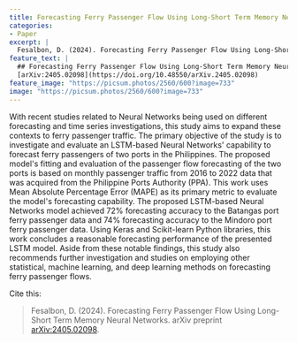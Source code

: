 ```yaml
---
title: Forecasting Ferry Passenger Flow Using Long-Short Term Memory Neural Networks
categories:
- Paper
excerpt: |
  Fesalbon, D. (2024). Forecasting Ferry Passenger Flow Using Long-Short Term Memory Neural Networks. arXiv preprint arXiv:2403.15458.
feature_text: |
  ## Forecasting Ferry Passenger Flow Using Long-Short Term Memory Neural Networks
  [arXiv:2405.02098](https://doi.org/10.48550/arXiv.2405.02098)
feature_image: "https://picsum.photos/2560/600?image=733"
image: "https://picsum.photos/2560/600?image=733"
---
```


With recent studies related to Neural Networks being used on different forecasting and time series investigations, this study aims to expand these contexts to ferry passenger traffic. The primary objective of the study is to investigate and evaluate an LSTM-based Neural Networks' capability to forecast ferry passengers of two ports in the Philippines. The proposed model's fitting and evaluation of the passenger flow forecasting of the two ports is based on monthly passenger traffic from 2016 to 2022 data that was acquired from the Philippine Ports Authority (PPA). This work uses Mean Absolute Percentage Error (MAPE) as its primary metric to evaluate the model's forecasting capability. The proposed LSTM-based Neural Networks model achieved 72% forecasting accuracy to the Batangas port ferry passenger data and 74% forecasting accuracy to the Mindoro port ferry passenger data. Using Keras and Scikit-learn Python libraries, this work concludes a reasonable forecasting performance of the presented LSTM model. Aside from these notable findings, this study also recommends further investigation and studies on employing other statistical, machine learning, and deep learning methods on forecasting ferry passenger flows.

Cite this:
 > Fesalbon, D. (2024). Forecasting Ferry Passenger Flow Using Long-Short Term Memory Neural Networks. arXiv preprint [arXiv:2405.02098](https://doi.org/10.48550/arXiv.2405.02098).

<!-- Other References:
 > Fine-tuning Pre-trained Language Models to Detect In-game Trash Talks - Daniel Fesalbon, Arvin De La Cruz, Marvin Mallari, Nelson Rodelas - IJFMR Volume 6, Issue 2, March-April 2024. DOI [10.36948/ijfmr.2024.v06i02.14927](https://doi.org/10.36948/ijfmr.2024.v06i02.14927) -->

